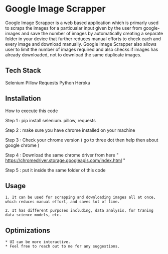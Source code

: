 
# Google Image Scrapper

Google Image Scrapper is a web based application which is primarly used to scraps the images for a particualar input given by the user from google-images and save the number of images by automatically creating a separate folder in your device that further reduces manual efforts to check each and every image and download manually. Google Image Scrapper also allows user to limit the number of images required and also checks if images has already downloaded, not to download the same duplicate images.



## Tech Stack

Selenium
Pillow
Requests
Python
Heroku


## Installation

How to execute this code

Step 1 : pip install selenium. pillow, requests

Step 2 : make sure you have chrome installed on your machine

Step 3 : Check your chrome version ( go to three dot then help then about google chrome )

Step 4 : Download the same chrome driver from here  " https://chromedriver.storage.googleapis.com/index.html "

Step 5 : put it inside the same folder of this code
    
## Usage

    1. It can be used for scrapping and downloading images all at once, which reduces manual effort, and saves lot of time.

    2. It has different purposes including, data analysis, for traning data science models, etc.


## Optimizations

    * UI can be more interactive.
    * Feel free to reach out to me for any suggestions.


